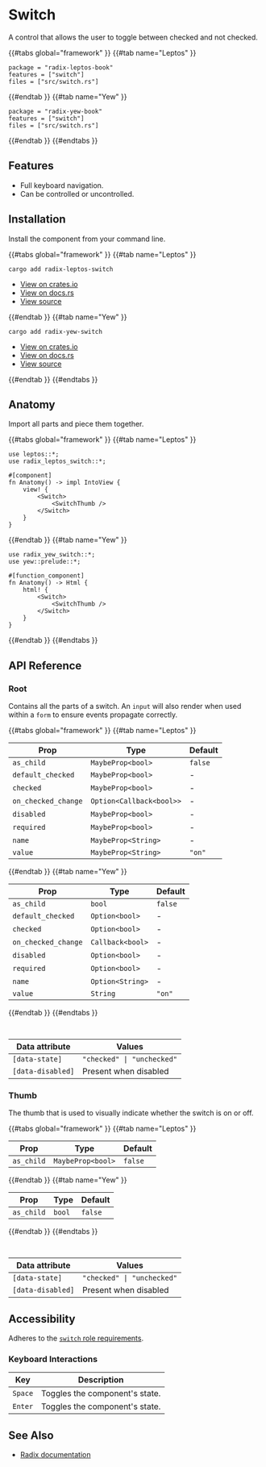 # Switch

A control that allows the user to toggle between checked and not checked.

{{#tabs global="framework" }}
{{#tab name="Leptos" }}

```toml,trunk
package = "radix-leptos-book"
features = ["switch"]
files = ["src/switch.rs"]
```

{{#endtab }}
{{#tab name="Yew" }}

```toml,trunk
package = "radix-yew-book"
features = ["switch"]
files = ["src/switch.rs"]
```

{{#endtab }}
{{#endtabs }}

## Features

-   Full keyboard navigation.
-   Can be controlled or uncontrolled.

## Installation

Install the component from your command line.

{{#tabs global="framework" }}
{{#tab name="Leptos" }}

```shell
cargo add radix-leptos-switch
```

-   [View on crates.io](https://crates.io/crates/radix-leptos-switch)
-   [View on docs.rs](https://docs.rs/radix-leptos-switch/latest/radix_leptos_switch/)
-   [View source](https://github.com/RustForWeb/radix/tree/main/packages/primitives/leptos/switch)

{{#endtab }}
{{#tab name="Yew" }}

```shell
cargo add radix-yew-switch
```

-   [View on crates.io](https://crates.io/crates/radix-yew-switch)
-   [View on docs.rs](https://docs.rs/radix-yew-switch/latest/radix_yew_switch/)
-   [View source](https://github.com/RustForWeb/radix/tree/main/packages/primitives/yew/switch)

{{#endtab }}
{{#endtabs }}

## Anatomy

Import all parts and piece them together.

{{#tabs global="framework" }}
{{#tab name="Leptos" }}

```rust,ignore
use leptos::*;
use radix_leptos_switch::*;

#[component]
fn Anatomy() -> impl IntoView {
    view! {
        <Switch>
            <SwitchThumb />
        </Switch>
    }
}
```

{{#endtab }}
{{#tab name="Yew" }}

```rust,ignore
use radix_yew_switch::*;
use yew::prelude::*;

#[function_component]
fn Anatomy() -> Html {
    html! {
        <Switch>
            <SwitchThumb />
        </Switch>
    }
}
```

{{#endtab }}
{{#endtabs }}

## API Reference

### Root

Contains all the parts of a switch. An `input` will also render when used within a `form` to ensure events propagate correctly.

{{#tabs global="framework" }}
{{#tab name="Leptos" }}

| Prop                | Type                     | Default |
| ------------------- | ------------------------ | ------- |
| `as_child`          | `MaybeProp<bool>`        | `false` |
| `default_checked`   | `MaybeProp<bool>`        | -       |
| `checked`           | `MaybeProp<bool>`        | -       |
| `on_checked_change` | `Option<Callback<bool>>` | -       |
| `disabled`          | `MaybeProp<bool>`        | -       |
| `required`          | `MaybeProp<bool>`        | -       |
| `name`              | `MaybeProp<String>`      | -       |
| `value`             | `MaybeProp<String>`      | `"on"`  |

{{#endtab }}
{{#tab name="Yew" }}

| Prop                | Type             | Default |
| ------------------- | ---------------- | ------- |
| `as_child`          | `bool`           | `false` |
| `default_checked`   | `Option<bool>`   | -       |
| `checked`           | `Option<bool>`   | -       |
| `on_checked_change` | `Callback<bool>` | -       |
| `disabled`          | `Option<bool>`   | -       |
| `required`          | `Option<bool>`   | -       |
| `name`              | `Option<String>` | -       |
| `value`             | `String`         | `"on"`  |

{{#endtab }}
{{#endtabs }}

<div style="height: 1em;"></div>

| Data attribute    | Values                     |
| ----------------- | -------------------------- |
| `[data-state]`    | `"checked" \| "unchecked"` |
| `[data-disabled]` | Present when disabled      |

### Thumb

The thumb that is used to visually indicate whether the switch is on or off.

{{#tabs global="framework" }}
{{#tab name="Leptos" }}

| Prop       | Type              | Default |
| ---------- | ----------------- | ------- |
| `as_child` | `MaybeProp<bool>` | `false` |

{{#endtab }}
{{#tab name="Yew" }}

| Prop       | Type   | Default |
| ---------- | ------ | ------- |
| `as_child` | `bool` | `false` |

{{#endtab }}
{{#endtabs }}

<div style="height: 1em;"></div>

| Data attribute    | Values                     |
| ----------------- | -------------------------- |
| `[data-state]`    | `"checked" \| "unchecked"` |
| `[data-disabled]` | Present when disabled      |

## Accessibility

Adheres to the [`switch` role requirements](https://www.w3.org/WAI/ARIA/apg/patterns/switch/).

### Keyboard Interactions

| Key     | Description                    |
| ------- | ------------------------------ |
| `Space` | Toggles the component's state. |
| `Enter` | Toggles the component's state. |

## See Also

-   [Radix documentation](https://www.radix-ui.com/primitives/docs/components/switch)
